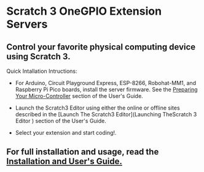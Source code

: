 # Scratch 3 OneGPIO Extension Servers

## Control your favorite physical computing device using Scratch 3.

Quick Intallation Intructions:

* For Arduino, Circuit Playground Express, ESP-8266, Robohat-MM1, and Raspberry Pi
Pico boards, install the server firmware. See the 
  [Preparing Your Micro-Controller](https://mryslab.github.io/s3-extend/) section
  of the User's Guide.
  
* Launch the Scratch3 Editor using either the online or offline sites described
in the [Launch The Scratch3 Editor](Launching TheScratch 3 Editor ) section of the User's Guide.
  
* Select your extension and start coding!.

## For full installation and usage, read the [Installation and User's Guide.](https://mryslab.github.io/s3-extend/)

